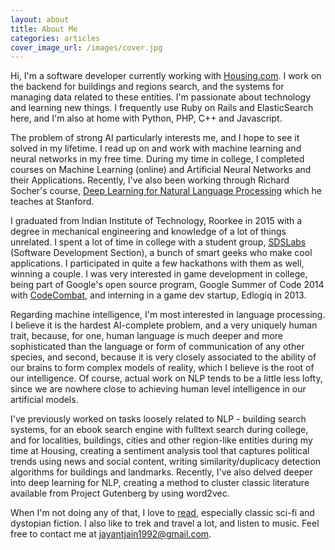 ```yaml
---
layout: about
title: About Me
categories: articles
cover_image_url: /images/cover.jpg
---
```



Hi, I'm a software developer currently working with [Housing.com](https://housing.com/in). I work on the backend for buildings and regions search, and the systems for managing data related to these entities. I'm passionate about technology and learning new things. I frequently use Ruby on Rails and ElasticSearch here, and I'm also at home with Python, PHP, C++ and Javascript. 

The problem of strong AI particularly interests me, and I hope to see it solved in my lifetime. I read up on and work with machine learning and neural networks in my free time. During my time in college, I completed courses on Machine Learning (online) and Artificial Neural Networks and their Applications. Recently, I've also been working through Richard Socher's course, [Deep Learning for Natural Language Processing](http://cs224d.stanford.edu/) which he teaches at Stanford.

I graduated from Indian Institute of Technology, Roorkee in 2015 with a degree in mechanical engineering and knowledge of a lot of things unrelated. I spent a lot of time in college with a student group, [SDSLabs](https://sdslabs.co/) (Software Development Section), a bunch of smart geeks who make cool applications. I participated in quite a few hackathons with them as well, winning a couple. I was very interested in game development in college, being part of Google's open source program, Google Summer of Code 2014 with [CodeCombat](https://codecombat.com/), and interning in a game dev startup, Edlogiq in 2013. 

Regarding machine intelligence, I'm most interested in language processing. I believe it is the hardest AI-complete problem, and a very uniquely human trait, because, for one, human language is much deeper and more sophisticated than the language or form of communication of any other species, and second, because it is very closely associated to the ability of our brains to form complex models of reality, which I believe is the root of our intelligence.
Of course, actual work on NLP tends to be a little less lofty, since we are nowhere close to achieving human level intelligence in our artificial models. 

I've previously worked on tasks loosely related to NLP - building search systems, for an ebook search engine with fulltext search during college, and for localities, buildings, cities and other region-like entities during my time at Housing, creating a sentiment analysis tool that captures political trends using news and social content, writing similarity/duplicacy detection algorithms for buildings and landmarks. Recently, I've also delved deeper into deep learning for NLP, creating a method to cluster classic literature available from Project Gutenberg by using word2vec. 

When I'm not doing any of that, I love to [read](https://www.goodreads.com/review/list/9858064?shelf=read), especially classic sci-fi and dystopian fiction. I also like to trek and travel a lot, and listen to music. Feel free to contact me at [jayantjain1992@gmail.com](mailto:jayantjain1992@gmail.com).